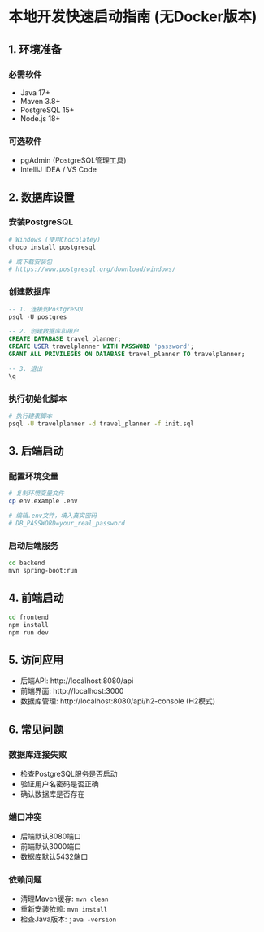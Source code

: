 # 本地开发快速启动指南 (无Docker版本)

## 1. 环境准备

### 必需软件
- Java 17+
- Maven 3.8+
- PostgreSQL 15+
- Node.js 18+

### 可选软件
- pgAdmin (PostgreSQL管理工具)
- IntelliJ IDEA / VS Code

## 2. 数据库设置

### 安装PostgreSQL
```bash
# Windows (使用Chocolatey)
choco install postgresql

# 或下载安装包
# https://www.postgresql.org/download/windows/
```

### 创建数据库
```sql
-- 1. 连接到PostgreSQL
psql -U postgres

-- 2. 创建数据库和用户
CREATE DATABASE travel_planner;
CREATE USER travelplanner WITH PASSWORD 'password';
GRANT ALL PRIVILEGES ON DATABASE travel_planner TO travelplanner;

-- 3. 退出
\q
```

### 执行初始化脚本
```bash
# 执行建表脚本
psql -U travelplanner -d travel_planner -f init.sql
```

## 3. 后端启动

### 配置环境变量
```bash
# 复制环境变量文件
cp env.example .env

# 编辑.env文件，填入真实密码
# DB_PASSWORD=your_real_password
```

### 启动后端服务
```bash
cd backend
mvn spring-boot:run
```

## 4. 前端启动

```bash
cd frontend
npm install
npm run dev
```

## 5. 访问应用

- 后端API: http://localhost:8080/api
- 前端界面: http://localhost:3000
- 数据库管理: http://localhost:8080/api/h2-console (H2模式)

## 6. 常见问题

### 数据库连接失败
- 检查PostgreSQL服务是否启动
- 验证用户名密码是否正确
- 确认数据库是否存在

### 端口冲突
- 后端默认8080端口
- 前端默认3000端口
- 数据库默认5432端口

### 依赖问题
- 清理Maven缓存: `mvn clean`
- 重新安装依赖: `mvn install`
- 检查Java版本: `java -version`


